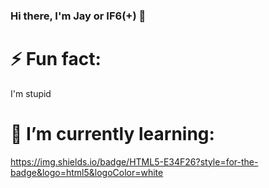### Hi there, I'm Jay or IF6(+) 👋

# ⚡ Fun fact: 
I'm stupid

# 🌱 I’m currently learning:
https://img.shields.io/badge/HTML5-E34F26?style=for-the-badge&logo=html5&logoColor=white
<!--

Here are some ideas to get you started:

- 🔭 I’m currently working on ...
- 🌱 I’m currently learning ...
- 👯 I’m looking to collaborate on ...
- 🤔 I’m looking for help with ...
- 💬 Ask me about ...
- 📫 How to reach me: ...
- 😄 Pronouns: ...
-->
